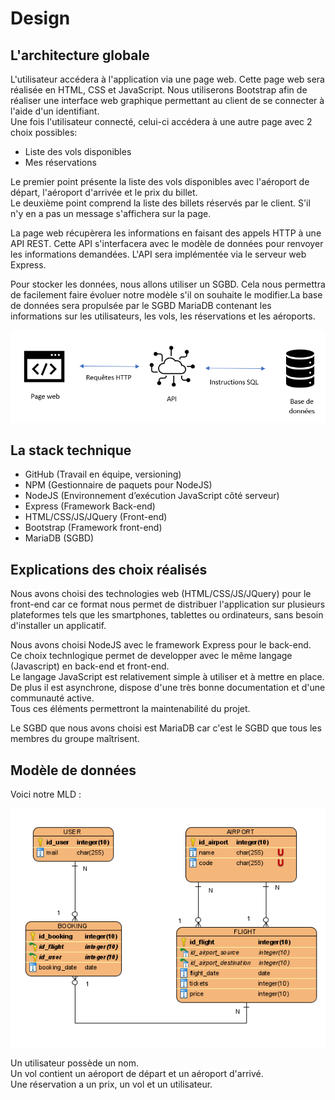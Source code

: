 # Design

## L'architecture globale

L'utilisateur accédera à l'application via une page web. Cette page web sera réalisée en HTML, CSS et JavaScript. Nous utiliserons Bootstrap afin de réaliser une interface web graphique permettant au client de se connecter à l'aide d'un identifiant.  
Une fois l'utilisateur connecté, celui-ci accédera à une autre page avec 2 choix possibles:

- Liste des vols disponibles
- Mes réservations

Le premier point présente la liste des vols disponibles avec l'aéroport de départ, l'aéroport d'arrivée et le prix du billet.  
Le deuxième point comprend la liste des billets réservés par le client. S'il n'y en a pas un message s'affichera sur la page.  

La page web récupèrera les informations en faisant des appels HTTP à une API REST. Cette API s'interfacera avec le modèle de données pour renvoyer les informations demandées.   L'API sera implémentée via le serveur web Express.

Pour stocker les données, nous allons utiliser un SGBD. Cela nous permettra de facilement faire évoluer notre modèle s'il on souhaite le modifier.La base de données sera propulsée par le SGBD MariaDB contenant les informations sur les utilisateurs, les vols, les réservations et les aéroports.

![Le schéma de l'architecture](schema_architecture.png)

## La stack technique

- GitHub (Travail en équipe, versioning)
- NPM (Gestionnaire de paquets pour NodeJS)
- NodeJS (Environnement d’exécution JavaScript côté serveur)
- Express (Framework Back-end)
- HTML/CSS/JS/JQuery (Front-end)
- Bootstrap (Framework front-end)
- MariaDB (SGBD)

## Explications des choix réalisés

Nous avons choisi des technologies web (HTML/CSS/JS/JQuery) pour le front-end car ce format nous permet de distribuer l'application sur plusieurs plateformes tels que les smartphones, tablettes ou ordinateurs, sans besoin d'installer un applicatif.

Nous avons choisi NodeJS avec le framework Express pour le back-end.  
Ce choix technlogique permet de developper avec le même langage (Javascript) en back-end et front-end.  
Le langage JavaScript est relativement simple à utiliser et à mettre en place. De plus il est asynchrone, dispose d'une très bonne documentation et d'une communauté active.  
Tous ces éléments permettront la maintenabilité du projet.

Le SGBD que nous avons choisi est MariaDB car c'est le SGBD que tous les membres du groupe maîtrisent.

## Modèle de données

Voici notre MLD :

![Le MLD](mld.png)

Un utilisateur possède un nom.  
Un vol contient un aéroport de départ et un aéroport d'arrivé.  
Une réservation a un prix, un vol et un utilisateur.  
